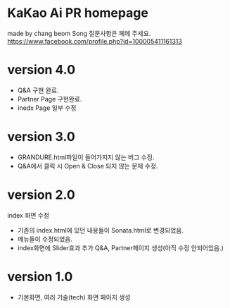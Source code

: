 # KaKao Ai PR homepage
made by chang beom Song
질문사항은 페메 주세요.
https://www.facebook.com/profile.php?id=100005411161313

# version 4.0
 - Q&A 구현 완료.
 - Partner Page 구현완료.
 - inedx Page 일부 수정

# version 3.0
 - GRANDURE.html파일이 들어가지지 않는 버그 수정.
 - Q&A에서 클릭 시 Open & Close 되지 않는 문제 수정.

# version 2.0
index 화면 수정
 - 기존의 index.html에 있던 내용들이 Sonata.html로 변경되었음.
 - 메뉴들이 수정되었음.
 - index화면에 Slider효과 추가
Q&A, Partner페이지 생성(아직 수정 안되어있음.)

# version 1.0
 - 기본화면, 여러 기술(tech) 화면 페이지 생성
